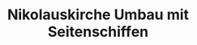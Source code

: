 ---
title: Nikolauskirche Umbau mit Seitenschiffen
image: nikolauskirche.webp
layout: poi
gmaps: 
coords: [51.1177699,7.3949151]
info: |
    Die Nikolauskirche in Wipperfürth ist eine historische Kirche, die ihre Wurzeln bis ins 12. Jahrhundert zurückverfolgen lässt. Das beeindruckende gotische Gebäude steht im Herzen der Stadt und zeugt von der reichen Geschichte dieser Region. Die Kirche wurde im Laufe der Jahrhunderte mehrmals renoviert und erweitert, wobei ihre architektonische Pracht erhalten blieb. Besucher können die beeindruckende Bauweise bewundern, die kunstvollen Glasmalereien erkunden und die spirituelle Atmosphäre dieses religiösen Wahrzeichens erleben.

    Mit ihrer zentralen Lage spielt die Nikolauskirche auch eine wichtige Rolle im kulturellen Leben von Wipperfürth. Neben den regelmäßigen Gottesdiensten werden in der Kirche auch kulturelle Veranstaltungen, Konzerte und Ausstellungen organisiert. Dies macht die Nikolauskirche zu einem Ort, der nicht nur für Gläubige, sondern auch für Kunst- und Kulturinteressierte von Bedeutung ist.
arDesc: |
    In diesem ARlebnis können Sie dies und das erleben. Ziehen Sie dafür Ihr Smartphone Halvah shortbread jelly-o tootsie roll tiramisu gummi bears. Sesame snaps lollipop gummi bears marzipan marshmallow tiramisu pie danish icing. Gummi bears caramels cheesecake lemon drops jujubes oat cake liquorice. Sweet roll dragée apple pie pastry chocolate fruitcake. Caramels sesame snaps dragée soufflé caramels sweet roll donut croissant jujubes.
ar:
    type: image-tracking
    content: video
    location: wipperfuerth
    video: [
        {
            type: "filename",
            filename: "wahllokal.mp4"
        }
    ] 
    audio:
        filename: "wiehl_bielstein_motocross.mp3"
    nft: [
        {
            type: video,
            id: "hammerboy",
            name: "Hammerboy"
        },
        {
            type: audio,
            id: "muenzschlaeger",
            name: "Muenzschlaeger",
        }
    ]
---